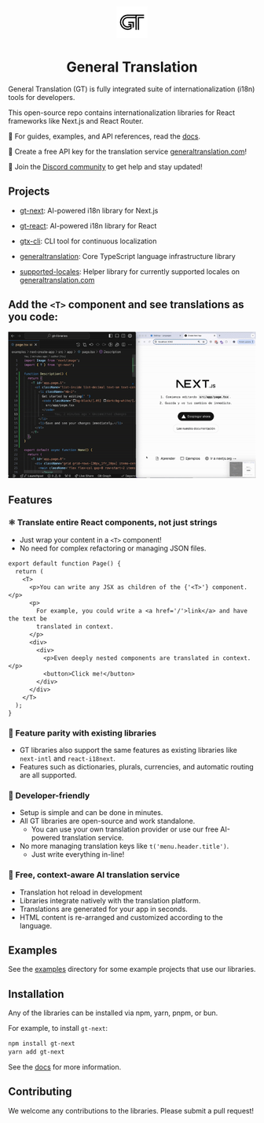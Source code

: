 <div align="center">
  <a href="https://generaltranslation.com" target="_blank">
    <img src="./apps/docs/public/gt-logo-light.svg" alt="General Translation, Inc." width="64" height="64">
  </a>
</div>

<div align="center">

# General Translation

</div>

General Translation (GT) is fully integrated suite of internationalization (i18n) tools for developers.

This open-source repo contains internationalization libraries for React frameworks like Next.js and React Router.

📖 For guides, examples, and API references, read the [docs](https://generaltranslation.com/docs).

🔑 Create a free API key for the translation service [generaltranslation.com](https://generaltranslation.com)!

💬 Join the [Discord community](https://discord.gg/W99K6fchSu) to get help and stay updated!

## Projects

- [gt-next](packages/next/README.md): AI-powered i18n library for Next.js
- [gt-react](packages/react/README.md): AI-powered i18n library for React

- [gtx-cli](packages/cli/README.md): CLI tool for continuous localization

- [generaltranslation](packages/core/README.md): Core TypeScript language infrastructure library

- [supported-locales](packages/supported-locales/README.md): Helper library for currently supported locales on [generaltranslation.com](https://generaltranslation.com)

## Add the `<T>` component and see translations as you code:

![Demo](./apps/docs/public/live_translations.gif)

## Features

### ⚛️ Translate entire React components, not just strings

- Just wrap your content in a `<T>` component!
- No need for complex refactoring or managing JSON files.

```tsx
export default function Page() {
  return (
    <T>
      <p>You can write any JSX as children of the {'<T>'} component.</p>
      <p>
        For example, you could write a <a href='/'>link</a> and have the text be
        translated in context.
      </p>
      <div>
        <div>
          <p>Even deeply nested components are translated in context.</p>
          <button>Click me!</button>
        </div>
      </div>
    </T>
  );
}
```

### 🔎 Feature parity with existing libraries

- GT libraries also support the same features as existing libraries like `next-intl` and `react-i18next`.
- Features such as dictionaries, plurals, currencies, and automatic routing are all supported.

### 🔧 Developer-friendly

- Setup is simple and can be done in minutes.
- All GT libraries are open-source and work standalone.
  - You can use your own translation provider or use our free AI-powered translation service.
- No more managing translation keys like `t('menu.header.title')`.
  - Just write everything in-line!

### 🧠 Free, context-aware AI translation service

- Translation hot reload in development
- Libraries integrate natively with the translation platform.
- Translations are generated for your app in seconds.
- HTML content is re-arranged and customized according to the language.

## Examples

See the [examples](examples) directory for some example projects that use our libraries.

## Installation

Any of the libraries can be installed via npm, yarn, pnpm, or bun.

For example, to install `gt-next`:

```bash
npm install gt-next
yarn add gt-next
```

See the [docs](https://generaltranslation.com/docs) for more information.

## Contributing

We welcome any contributions to the libraries. Please submit a pull request!
